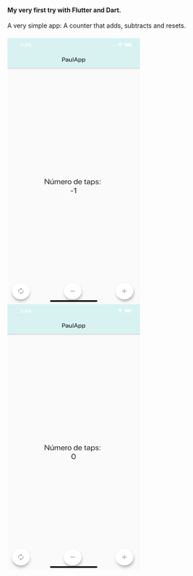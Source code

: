 #### My very first try with Flutter and Dart.
A very simple app: A counter that adds, subtracts and resets.
####
<img align="left" src="https://github.com/pauromeropau/paulapp/blob/master/simulator2.png" width="300" height="600" />
<img align="center" src="https://github.com/pauromeropau/paulapp/blob/master/simulator1.png" width="300" height="600" />



